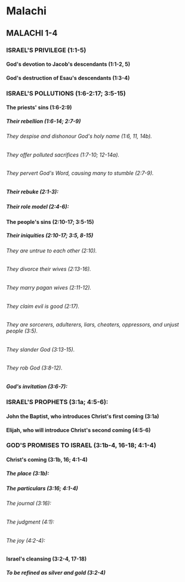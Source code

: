 ---
---
# Malachi
## MALACHI 1-4
### ISRAEL\'S PRIVILEGE (1:1-5) 
####  God\'s devotion to Jacob\'s descendants (1:1-2, 5) 
####  God\'s destruction of Esau\'s descendants (1:3-4) 
### ISRAEL\'S POLLUTIONS (1:6-2:17; 3:5-15) 
####  The priests\' sins (1:6-2:9) 
#####  Their rebellion (1:6-14; 2:7-9) 
######  They despise and dishonour God\'s holy name (1:6, 11, 14b). 
######  They offer polluted sacrifices (1:7-10; 12-14a). 
######  They pervert God\'s Word, causing many to stumble (2:7-9). 
#####  Their rebuke (2:1-3): 
#####  Their role model (2:4-6): 
####  The people\'s sins (2:10-17; 3:5-15) 
#####  Their iniquities (2:10-17; 3:5, 8-15) 
######  They are untrue to each other (2:10). 
######  They divorce their wives (2:13-16). 
######  They marry pagan wives (2:11-12). 
######  They claim evil is good (2:17). 
######  They are sorcerers, adulterers, liars, cheaters, oppressors, and unjust people (3:5). 
######  They slander God (3:13-15). 
######  They rob God (3:8-12). 
#####  God\'s invitation (3:6-7): 
### ISRAEL\'S PROPHETS (3:1a; 4:5-6): 
####  John the Baptist, who introduces Christ\'s first coming (3:1a) 
####  Elijah, who will introduce Christ\'s second coming (4:5-6) 
### GOD\'S PROMISES TO ISRAEL (3:1b-4, 16-18; 4:1-4) 
####  Christ\'s coming (3:1b, 16; 4:1-4) 
#####  The place (3:1b): 
#####  The particulars (3:16; 4:1-4) 
######  The journal (3:16): 
######  The judgment (4:1): 
######  The joy (4:2-4): 
####  Israel\'s cleansing (3:2-4, 17-18) 
#####  To be refined as silver and gold (3:2-4) 
